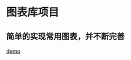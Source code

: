 # 图表库项目

## 简单的实现常用图表，并不断完善

[demo](https://frontoldman.github.io/tv-chart/example/index.html "点击查看图表demo")